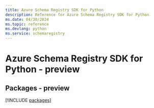 ```yaml
---
title: Azure Schema Registry SDK for Python
description: Reference for Azure Schema Registry SDK for Python
ms.date: 04/30/2024
ms.topic: reference
ms.devlang: python
ms.service: schemaregistry
---
```

# Azure Schema Registry SDK for Python - preview
## Packages - preview
[!INCLUDE [packages](schema-registry-index.md)]